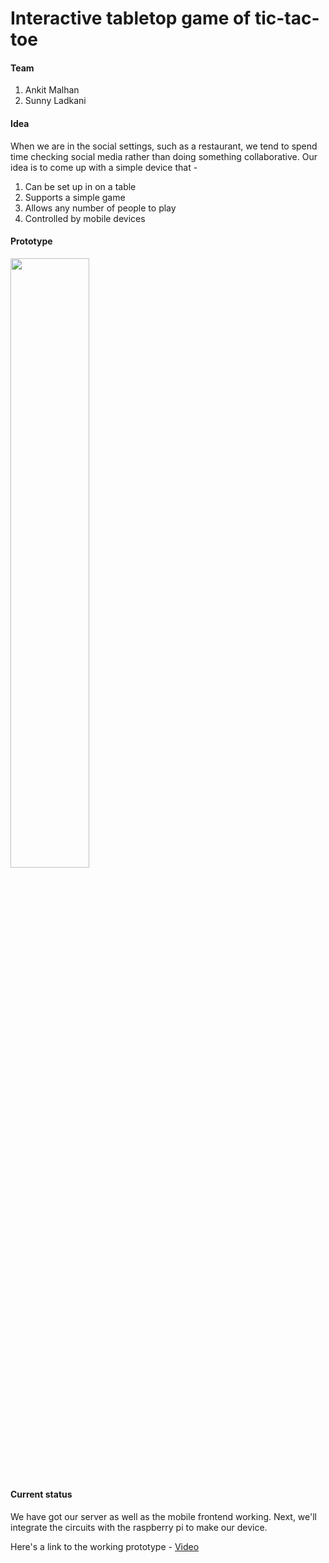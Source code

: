 # Interactive tabletop game of tic-tac-toe

#### Team
1. Ankit Malhan
2. Sunny Ladkani

#### Idea
When we are in the social settings, such as a restaurant, we tend to spend time checking social media rather than doing something collaborative. Our idea is to come up with a simple device that -
1. Can be set up in on a table
2. Supports a simple game
3. Allows any number of people to play
4. Controlled by mobile devices

#### Prototype
<img src="https://i.imgur.com/DjagZCb.png" width="50%" height="50%"/>

#### Current status
We have got our server as well as the mobile frontend working. Next, we'll integrate the circuits with the raspberry pi to make our device.

Here's a link to the working prototype - 
[Video](https://youtu.be/q3KNJPQ6nKk)
